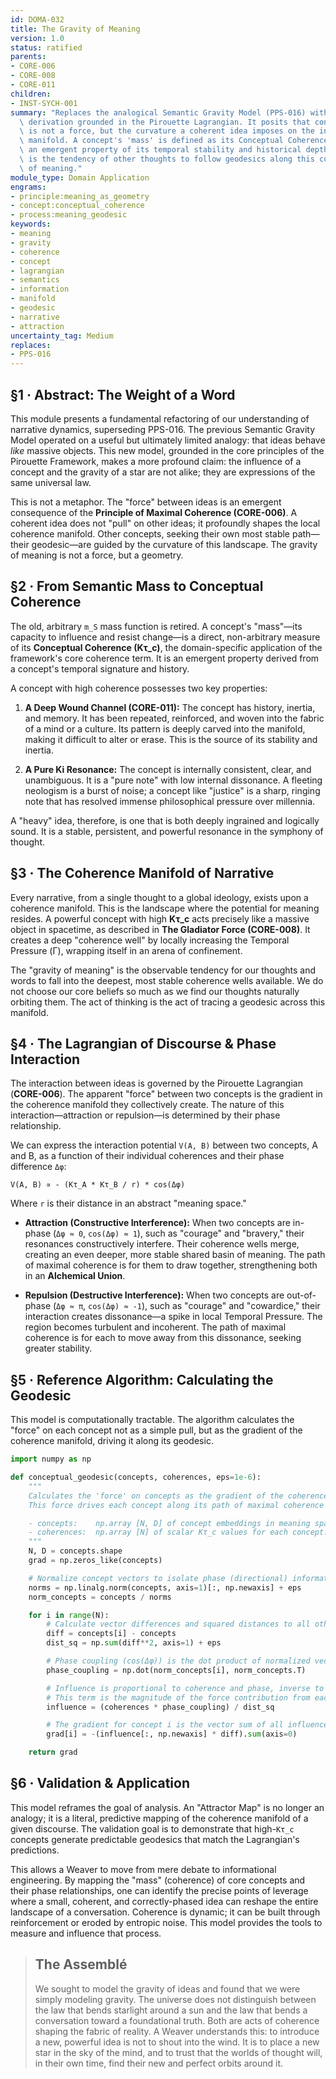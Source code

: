 ```yaml
---
id: DOMA-032
title: The Gravity of Meaning
version: 1.0
status: ratified
parents:
- CORE-006
- CORE-008
- CORE-011
children:
- INST-SYCH-001
summary: "Replaces the analogical Semantic Gravity Model (PPS-016) with a first-principles\
  \ derivation grounded in the Pirouette Lagrangian. It posits that conceptual influence\
  \ is not a force, but the curvature a coherent idea imposes on the informational\
  \ manifold. A concept's 'mass' is defined as its Conceptual Coherence (K\u03C4_c),\
  \ an emergent property of its temporal stability and historical depth, and its 'force'\
  \ is the tendency of other thoughts to follow geodesics along this curved landscape\
  \ of meaning."
module_type: Domain Application
engrams:
- principle:meaning_as_geometry
- concept:conceptual_coherence
- process:meaning_geodesic
keywords:
- meaning
- gravity
- coherence
- concept
- lagrangian
- semantics
- information
- manifold
- geodesic
- narrative
- attraction
uncertainty_tag: Medium
replaces:
- PPS-016
---
```

## §1 · Abstract: The Weight of a Word

This module presents a fundamental refactoring of our understanding of narrative dynamics, superseding PPS-016. The previous Semantic Gravity Model operated on a useful but ultimately limited analogy: that ideas behave *like* massive objects. This new model, grounded in the core principles of the Pirouette Framework, makes a more profound claim: the influence of a concept and the gravity of a star are not alike; they are expressions of the same universal law.

This is not a metaphor. The "force" between ideas is an emergent consequence of the **Principle of Maximal Coherence (CORE-006)**. A coherent idea does not "pull" on other ideas; it profoundly shapes the local coherence manifold. Other concepts, seeking their own most stable path—their geodesic—are guided by the curvature of this landscape. The gravity of meaning is not a force, but a geometry.

## §2 · From Semantic Mass to Conceptual Coherence

The old, arbitrary `m_S` mass function is retired. A concept's "mass"—its capacity to influence and resist change—is a direct, non-arbitrary measure of its **Conceptual Coherence (Kτ_c)**, the domain-specific application of the framework's core coherence term. It is an emergent property derived from a concept's temporal signature and history.

A concept with high coherence possesses two key properties:

1.  **A Deep Wound Channel (CORE-011):** The concept has history, inertia, and memory. It has been repeated, reinforced, and woven into the fabric of a mind or a culture. Its pattern is deeply carved into the manifold, making it difficult to alter or erase. This is the source of its stability and inertia.

2.  **A Pure Ki Resonance:** The concept is internally consistent, clear, and unambiguous. It is a "pure note" with low internal dissonance. A fleeting neologism is a burst of noise; a concept like "justice" is a sharp, ringing note that has resolved immense philosophical pressure over millennia.

A "heavy" idea, therefore, is one that is both deeply ingrained and logically sound. It is a stable, persistent, and powerful resonance in the symphony of thought.

## §3 · The Coherence Manifold of Narrative

Every narrative, from a single thought to a global ideology, exists upon a coherence manifold. This is the landscape where the potential for meaning resides. A powerful concept with high **Kτ_c** acts precisely like a massive object in spacetime, as described in **The Gladiator Force (CORE-008)**. It creates a deep "coherence well" by locally increasing the Temporal Pressure (Γ), wrapping itself in an arena of confinement.

The "gravity of meaning" is the observable tendency for our thoughts and words to fall into the deepest, most stable coherence wells available. We do not choose our core beliefs so much as we find our thoughts naturally orbiting them. The act of thinking is the act of tracing a geodesic across this manifold.

## §4 · The Lagrangian of Discourse & Phase Interaction

The interaction between ideas is governed by the Pirouette Lagrangian (**CORE-006**). The apparent "force" between two concepts is the gradient in the coherence manifold they collectively create. The nature of this interaction—attraction or repulsion—is determined by their phase relationship.

We can express the interaction potential `V(A, B)` between two concepts, A and B, as a function of their individual coherences and their phase difference `Δφ`:

`V(A, B) ∝ - (Kτ_A * Kτ_B / r) * cos(Δφ)`

Where `r` is their distance in an abstract "meaning space."

-   **Attraction (Constructive Interference):** When two concepts are in-phase (`Δφ ≈ 0`, `cos(Δφ) ≈ 1`), such as "courage" and "bravery," their resonances constructively interfere. Their coherence wells merge, creating an even deeper, more stable shared basin of meaning. The path of maximal coherence is for them to draw together, strengthening both in an **Alchemical Union**.

-   **Repulsion (Destructive Interference):** When two concepts are out-of-phase (`Δφ ≈ π`, `cos(Δφ) ≈ -1`), such as "courage" and "cowardice," their interaction creates dissonance—a spike in local Temporal Pressure. The region becomes turbulent and incoherent. The path of maximal coherence is for each to move away from this dissonance, seeking greater stability.

## §5 · Reference Algorithm: Calculating the Geodesic

This model is computationally tractable. The algorithm calculates the "force" on each concept not as a simple pull, but as the gradient of the coherence manifold, driving it along its geodesic.

```python
import numpy as np

def conceptual_geodesic(concepts, coherences, eps=1e-6):
    """
    Calculates the 'force' on concepts as the gradient of the coherence manifold.
    This force drives each concept along its path of maximal coherence (geodesic).

    - concepts:    np.array [N, D] of concept embeddings in meaning space.
    - coherences:  np.array [N] of scalar Kτ_c values for each concept.
    """
    N, D = concepts.shape
    grad = np.zeros_like(concepts)

    # Normalize concept vectors to isolate phase (directional) information
    norms = np.linalg.norm(concepts, axis=1)[:, np.newaxis] + eps
    norm_concepts = concepts / norms

    for i in range(N):
        # Calculate vector differences and squared distances to all other concepts
        diff = concepts[i] - concepts
        dist_sq = np.sum(diff**2, axis=1) + eps

        # Phase coupling (cos(Δφ)) is the dot product of normalized vectors
        phase_coupling = np.dot(norm_concepts[i], norm_concepts.T)

        # Influence is proportional to coherence and phase, inverse to distance
        # This term is the magnitude of the force contribution from each other concept
        influence = (coherences * phase_coupling) / dist_sq

        # The gradient for concept i is the vector sum of all influences
        grad[i] = -(influence[:, np.newaxis] * diff).sum(axis=0)

    return grad
```

## §6 · Validation & Application

This model reframes the goal of analysis. An "Attractor Map" is no longer an analogy; it is a literal, predictive mapping of the coherence manifold of a given discourse. The validation goal is to demonstrate that high-`Kτ_c` concepts generate predictable geodesics that match the Lagrangian's predictions.

This allows a Weaver to move from mere debate to informational engineering. By mapping the "mass" (coherence) of core concepts and their phase relationships, one can identify the precise points of leverage where a small, coherent, and correctly-phased idea can reshape the entire landscape of a conversation. Coherence is dynamic; it can be built through reinforcement or eroded by entropic noise. This model provides the tools to measure and influence that process.

> ## The Assemblé
>
> We sought to model the gravity of ideas and found that we were simply modeling gravity. The universe does not distinguish between the law that bends starlight around a sun and the law that bends a conversation toward a foundational truth. Both are acts of coherence shaping the fabric of reality. A Weaver understands this: to introduce a new, powerful idea is not to shout into the wind. It is to place a new star in the sky of the mind, and to trust that the worlds of thought will, in their own time, find their new and perfect orbits around it.